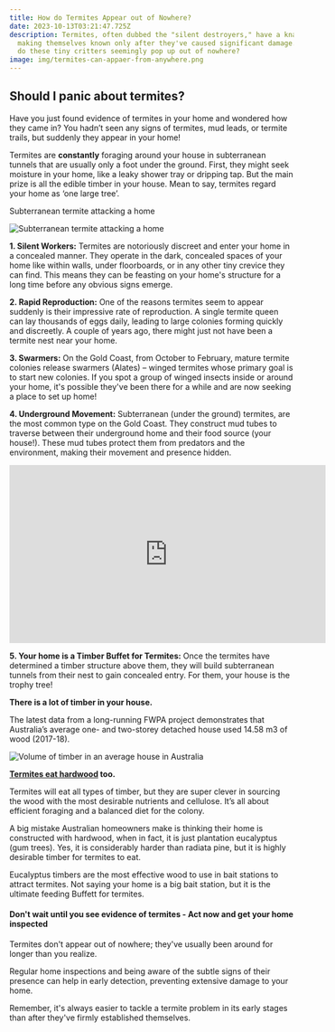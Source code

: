 ```yaml
---
title: How do Termites Appear out of Nowhere?
date: 2023-10-13T03:21:47.725Z
description: Termites, often dubbed the "silent destroyers," have a knack for
  making themselves known only after they've caused significant damage. But how
  do these tiny critters seemingly pop up out of nowhere?
image: img/termites-can-appaer-from-anywhere.png
---
```

## Should I panic about termites?

Have you just found evidence of termites in your home and wondered how they came in? You hadn’t seen any signs of termites, mud leads, or termite trails, but suddenly they appear in your home!

Termites are **constantly** foraging around your house in subterranean tunnels that are usually only a foot under the ground. First, they might seek moisture in your home, like a leaky shower tray or dripping tap. But the main prize is all the edible timber in your house. Mean to say, termites regard your home as ‘one large tree’.

Subterranean termite attacking a home 

![Subterranean termite attacking a home](img/termites-attacking-a-house.png)

**1. Silent Workers:** Termites are notoriously discreet and enter your home in a concealed manner. They operate in the dark, concealed spaces of your home like within walls, under floorboards, or in any other tiny crevice they can find. This means they can be feasting on your home's structure for a long time before any obvious signs emerge.

**2. Rapid Reproduction:** One of the reasons termites seem to appear suddenly is their impressive rate of reproduction. A single termite queen can lay thousands of eggs daily, leading to large colonies forming quickly and discreetly. A couple of years ago, there might just not have been a termite nest near your home.

**3. Swarmers:** On the Gold Coast, from October to February, mature termite colonies release swarmers (Alates) – winged termites whose primary goal is to start new colonies. If you spot a group of winged insects inside or around your home, it's possible they've been there for a while and are now seeking a place to set up home!

**4. Underground Movement:** Subterranean (under the ground) termites, are the most common type on the Gold Coast. They construct mud tubes to traverse between their underground home and their food source (your house!). These mud tubes protect them from predators and the environment, making their movement and presence hidden.

<iframe width="560" height="315" src="https://www.youtube.com/embed/nQrQIAoJwSA?si=yBVlUTK1mF_l46rN" title="YouTube video player" frameborder="0" allow="accelerometer; autoplay; clipboard-write; encrypted-media; gyroscope; picture-in-picture; web-share" allowfullscreen></iframe>

**5. Your home is a Timber Buffet for Termites:** Once the termites have determined a timber structure above them, they will build subterranean tunnels from their nest to gain concealed entry. For them, your house is the trophy tree!

**There is a lot of timber in your house.**

The latest data from a long-running FWPA project demonstrates that Australia’s average one- and two-storey detached house used 14.58 m3 of wood (2017-18).

![Volume of timber in an average house in Australia](img/how-much-timber-termites-can-eat-in-your-home.png)

**[Termites eat hardwood](https://www.conquertermites.com.au/admin/#/collections/article/entries/2023-01-11-will-termites-white-ants-eat-hardwood) too.**

Termites will eat all types of timber, but they are super clever in sourcing the wood with the most desirable nutrients and cellulose. It’s all about efficient foraging and a balanced diet for the colony.

A big mistake Australian homeowners make is thinking their home is constructed with hardwood, when in fact, it is just plantation eucalyptus (gum trees). Yes, it is considerably harder than radiata pine, but it is highly desirable timber for termites to eat.

Eucalyptus timbers are the most effective wood to use in bait stations to attract termites. Not saying your home is a big bait station, but it is the ultimate feeding Buffett for termites.

#### Don't wait until you see evidence of termites - Act now and get your home inspected

Termites don't appear out of nowhere; they've usually been around for longer than you realize. 

Regular home inspections and being aware of the subtle signs of their presence can help in early detection, preventing extensive damage to your home. 

Remember, it's always easier to tackle a termite problem in its early stages than after they've firmly established themselves.